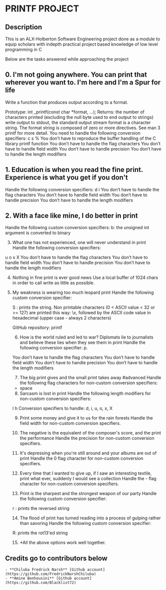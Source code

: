 # PRINTF PROJECT

## Description

This is an ALX-Holberton Software Engineering project done as a module to equip scholars
with indepth practical project based knowledge of low level programming in C

Below are the tasks answered while approaching the project

## 0. I'm not going anywhere. You can print that wherever you want to. I'm here and I'm a Spur for life

Write a function that produces output according to a format.

Prototype: int \_printf(const char \*format, ...);
Returns: the number of characters printed (excluding the null byte used to end output to strings)
write output to stdout, the standard output stream
format is a character string. The format string is composed of zero or more directives. See man 3 printf for more detail. You need to handle the following conversion specifiers:
c
s
%
You don’t have to reproduce the buffer handling of the C library printf function
You don’t have to handle the flag characters
You don’t have to handle field width
You don’t have to handle precision
You don’t have to handle the length modifiers

## 1. Education is when you read the fine print. Experience is what you get if you don't

Handle the following conversion specifiers:
d
i
You don’t have to handle the flag characters
You don’t have to handle field width
You don’t have to handle precision
You don’t have to handle the length modifiers

## 2. With a face like mine, I do better in print

Handle the following custom conversion specifiers:
b: the unsigned int argument is converted to binary

3. What one has not experienced, one will never understand in print
Handle the following conversion specifiers:

u
o
x
X
You don’t have to handle the flag characters
You don’t have to handle field width
You don’t have to handle precision
You don’t have to handle the length modifiers

4. Nothing in fine print is ever good news
Use a local buffer of 1024 chars in order to call write as little as possible.

5. My weakness is wearing too much leopard print
Handle the following custom conversion specifier:

	S : prints the string.
Non printable characters (0 < ASCII value < 32 or >= 127) are printed this way: \x, followed by the ASCII code value in hexadecimal (upper case - always 2 characters)

	GitHub repository: printf

	6. How is the world ruled and led to war? Diplomats lie to journalists and believe these lies when they see them in print
	Handle the following conversion specifier: p.

	You don’t have to handle the flag characters
	You don’t have to handle field width
	You don’t have to handle precision
	You don’t have to handle the length modifiers

	7. The big print gives and the small print takes away
#advanced
	Handle the following flag characters for non-custom conversion specifiers:

	- space

	8. Sarcasm is lost in print
	Handle the following length modifiers for non-custom conversion specifiers:

	l
	h
	Conversion specifiers to handle: d, i, u, o, x, X

	9. Print some money and give it to us for the rain forests
	Handle the field width for non-custom conversion specifiers.

	10. The negative is the equivalent of the composer's score, and the print the performance
	Handle the precision for non-custom conversion specifiers.

	11. It's depressing when you're still around and your albums are out of print
	Handle the 0 flag character for non-custom conversion specifiers.

	12. Every time that I wanted to give up, if I saw an interesting textile, print what ever, suddenly I would see a collection
	Handle the - flag character for non-custom conversion specifiers.

	13. Print is the sharpest and the strongest weapon of our party
	Handle the following custom conversion specifier:

	r : prints the reversed string

	14. The flood of print has turned reading into a process of gulping rather than savoring
	Handle the following custom conversion specifier:

	R: prints the rot13'ed string

	15. \*All the above options work well together.

## Credits go to contributors below

	- **Chiluba Fredrick Narsh** [Github account](https://github.com/FredrickNarshChiluba)
	- **Amine Benhousini** [Github account](https://github.com/Blacklist72)
